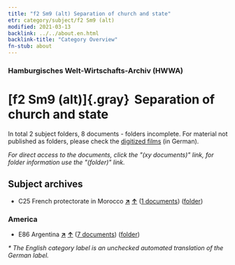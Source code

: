 ```yaml
---
title: "f2 Sm9 (alt) Separation of church and state"
etr: category/subject/f2 Sm9 (alt)
modified: 2021-03-13
backlink: ../../about.en.html
backlink-title: "Category Overview"
fn-stub: about
---
```


### Hamburgisches Welt-Wirtschafts-Archiv (HWWA)
# [f2 Sm9 (alt)]{.gray}&#8201; Separation of church and state&#160; 





In total 2 subject folders, 8 documents - folders incomplete.
For material not published as folders, please check the [digitized films](/film/h1_sh) (in German).

_For direct access to the documents, click the "(xy documents)" link, for folder information use the "(folder)" link._

## Subject archives


- C25 French protectorate in Morocco [**&nearr;**](../../../geo/i/141358/about.en.html "French protectorate in Morocco (all folders)") [**&uarr;**](../../../geo/about.en.html#C25 "Country category system") (<a href="https://pm20.zbw.eu/dfgview/sh/141358,144296" title="about: French protectorate in Morocco : Separation of church and state" target="_blank">1 documents</a>) ([folder](http://purl.org/pressemappe20/folder/sh/141358,144296))

### America

- E86 Argentina [**&nearr;**](../../../geo/i/141692/about.en.html "Argentina (all folders)") [**&uarr;**](../../../geo/about.en.html#E86 "Country category system") (<a href="https://pm20.zbw.eu/dfgview/sh/141692,144296" title="about: Argentina : Separation of church and state" target="_blank">7 documents</a>) ([folder](http://purl.org/pressemappe20/folder/sh/141692,144296))


_* The English category label is an unchecked automated translation of the German label._

